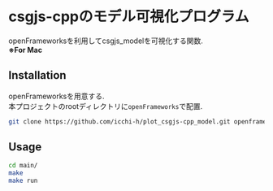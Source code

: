 # csgjs-cppのモデル可視化プログラム
openFrameworksを利用してcsgjs_modelを可視化する関数.  
**※For Mac**

## Installation
openFrameworksを用意する.  
本プロジェクトのrootディレクトリに`openFrameworks`で配置.
```bash
git clone https://github.com/icchi-h/plot_csgjs-cpp_model.git openframeworks
```

## Usage
```bash
cd main/
make
make run
```

